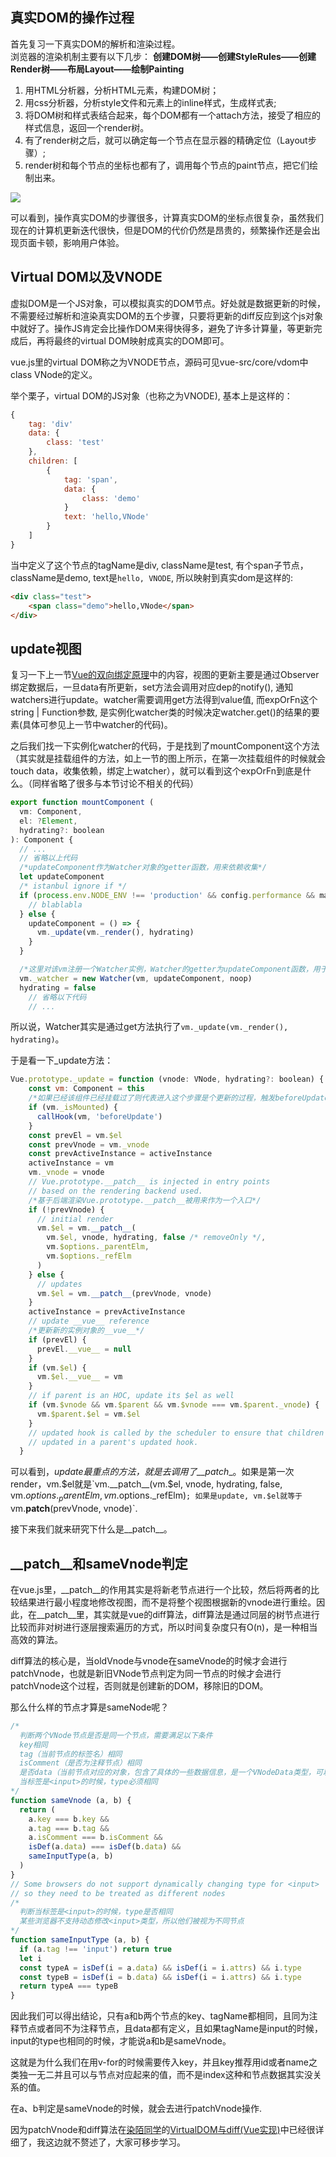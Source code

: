 ## 真实DOM的操作过程

首先复习一下真实DOM的解析和渲染过程。<br>
浏览器的渲染机制主要有以下几步： **创建DOM树——创建StyleRules——创建Render树——布局Layout——绘制Painting**
1. 用HTML分析器，分析HTML元素，构建DOM树；
2. 用css分析器，分析style文件和元素上的inline样式，生成样式表;
3. 将DOM树和样式表结合起来，每个DOM都有一个attach方法，接受了相应的样式信息，返回一个render树。
4. 有了render树之后，就可以确定每一个节点在显示器的精确定位（Layout步骤）;
5. render树和每个节点的坐标也都有了，调用每个节点的paint节点，把它们绘制出来。

![](https://upload-images.jianshu.io/upload_images/4345378-b7ccad3bc808783f.png?imageMogr2/auto-orient/strip|imageView2/2/w/624/format/webp)

可以看到，操作真实DOM的步骤很多，计算真实DOM的坐标点很复杂，虽然我们现在的计算机更新迭代很快，但是DOM的代价仍然是昂贵的，频繁操作还是会出现页面卡顿，影响用户体验。

## Virtual DOM以及VNODE

虚拟DOM是一个JS对象，可以模拟真实的DOM节点。好处就是数据更新的时候，不需要经过解析和渲染真实DOM的五个步骤，只要将更新的diff反应到这个js对象中就好了。操作JS肯定会比操作DOM来得快得多，避免了许多计算量，等更新完成后，再将最终的virtual DOM映射成真实的DOM即可。

vue.js里的virtual DOM称之为VNODE节点，源码可见vue-src/core/vdom中class VNode的定义。

举个栗子，virtual DOM的JS对象（也称之为VNODE), 基本上是这样的：
```javascript
{
    tag: 'div'
    data: {
        class: 'test'
    },
    children: [
        {
            tag: 'span',
            data: {
                class: 'demo'
            }
            text: 'hello,VNode'
        }
    ]
}
```
当中定义了这个节点的tagName是div, className是test, 有个span子节点，className是demo, text是`hello, VNODE`, 所以映射到真实dom是这样的:
```html
<div class="test">
    <span class="demo">hello,VNode</span>
</div>
```

## update视图

复习一下上一节[Vue的双向绑定原理](./1.Vue的双向绑定原理.MarkDown)中的内容，视图的更新主要是通过Observer绑定数据后，一旦data有所更新，set方法会调用对应dep的notify(), 通知watchers进行update。watcher需要调用get方法得到value值, 而expOrFn这个string | Function参数, 是实例化watcher类的时候决定watcher.get()的结果的要素(具体可参见上一节中watcher的代码)。<br>

之后我们找一下实例化watcher的代码，于是找到了mountComponent这个方法（其实就是挂载组件的方法，如上一节的图上所示，在第一次挂载组件的时候就会touch data，收集依赖，绑定上watcher），就可以看到这个expOrFn到底是什么。（同样省略了很多与本节讨论不相关的代码）
```javascript
export function mountComponent (
  vm: Component,
  el: ?Element,
  hydrating?: boolean
): Component {
  // ...
  // 省略以上代码
  /*updateComponent作为Watcher对象的getter函数，用来依赖收集*/
  let updateComponent
  /* istanbul ignore if */
  if (process.env.NODE_ENV !== 'production' && config.performance && mark) {
    // blablabla
  } else {
    updateComponent = () => {
      vm._update(vm._render(), hydrating)
    }
  }

  /*这里对该vm注册一个Watcher实例，Watcher的getter为updateComponent函数，用于触发所有渲染所需要用到的数据的getter，进行依赖收集，该Watcher实例会存在所有渲染所需数据的闭包Dep中*/
  vm._watcher = new Watcher(vm, updateComponent, noop)
  hydrating = false
    // 省略以下代码
    // ...
```
所以说，Watcher其实是通过get方法执行了`vm._update(vm._render(), hydrating)`。

于是看一下_update方法：

```JavaScript
Vue.prototype._update = function (vnode: VNode, hydrating?: boolean) {
    const vm: Component = this
    /*如果已经该组件已经挂载过了则代表进入这个步骤是个更新的过程，触发beforeUpdate钩子*/
    if (vm._isMounted) {
      callHook(vm, 'beforeUpdate')
    }
    const prevEl = vm.$el
    const prevVnode = vm._vnode
    const prevActiveInstance = activeInstance
    activeInstance = vm
    vm._vnode = vnode
    // Vue.prototype.__patch__ is injected in entry points
    // based on the rendering backend used.
    /*基于后端渲染Vue.prototype.__patch__被用来作为一个入口*/
    if (!prevVnode) {
      // initial render
      vm.$el = vm.__patch__(
        vm.$el, vnode, hydrating, false /* removeOnly */,
        vm.$options._parentElm,
        vm.$options._refElm
      )
    } else {
      // updates
      vm.$el = vm.__patch__(prevVnode, vnode)
    }
    activeInstance = prevActiveInstance
    // update __vue__ reference
    /*更新新的实例对象的__vue__*/
    if (prevEl) {
      prevEl.__vue__ = null
    }
    if (vm.$el) {
      vm.$el.__vue__ = vm
    }
    // if parent is an HOC, update its $el as well
    if (vm.$vnode && vm.$parent && vm.$vnode === vm.$parent._vnode) {
      vm.$parent.$el = vm.$el
    }
    // updated hook is called by the scheduler to ensure that children are
    // updated in a parent's updated hook.
  }
```
可以看到，_update最重点的方法，就是去调用了__patch__。如果是第一次render，vm.$el就是`vm.__patch__(vm.$el, vnode, hydrating, false, vm.$options._parentElm, vm.$options._refElm)`; 如果是update, vm.$el就等于`vm.__patch__(prevVnode, vnode)`.

接下来我们就来研究下什么是__patch__。

## __patch__和sameVnode判定

在vue.js里，__patch__的作用其实是将新老节点进行一个比较，然后将两者的比较结果进行最小程度地修改视图，而不是将整个视图根据新的vnode进行重绘。因此，在__patch__里，其实就是vue的diff算法，diff算法是通过同层的树节点进行比较而非对树进行逐层搜索遍历的方式，所以时间复杂度只有O(n)，是一种相当高效的算法。

diff算法的核心是，当oldVnode与vnode在sameVnode的时候才会进行patchVnode，也就是新旧VNode节点判定为同一节点的时候才会进行patchVnode这个过程，否则就是创建新的DOM，移除旧的DOM。

那么什么样的节点才算是sameNode呢？
```JavaScript
/*
  判断两个VNode节点是否是同一个节点，需要满足以下条件
  key相同
  tag（当前节点的标签名）相同
  isComment（是否为注释节点）相同
  是否data（当前节点对应的对象，包含了具体的一些数据信息，是一个VNodeData类型，可以参考VNodeData类型中的数据信息）都有定义
  当标签是<input>的时候，type必须相同
*/
function sameVnode (a, b) {
  return (
    a.key === b.key &&
    a.tag === b.tag &&
    a.isComment === b.isComment &&
    isDef(a.data) === isDef(b.data) &&
    sameInputType(a, b)
  )
}
// Some browsers do not support dynamically changing type for <input>
// so they need to be treated as different nodes
/*
  判断当标签是<input>的时候，type是否相同
  某些浏览器不支持动态修改<input>类型，所以他们被视为不同节点
*/
function sameInputType (a, b) {
  if (a.tag !== 'input') return true
  let i
  const typeA = isDef(i = a.data) && isDef(i = i.attrs) && i.type
  const typeB = isDef(i = b.data) && isDef(i = i.attrs) && i.type
  return typeA === typeB
}
```
因此我们可以得出结论，只有a和b两个节点的key、tagName都相同，且同为注释节点或者同不为注释节点，且data都有定义，且如果tagName是input的时候，input的type也相同的时候，才能说a和b是sameVnode。

这就是为什么我们在用v-for的时候需要传入key，并且key推荐用id或者name之类独一无二并且可以与节点对应起来的值，而不是index这种和节点数据其实没关系的值。

在a、b判定是sameVnode的时候，就会去进行patchVnode操作.

因为patchVnode和diff算法在[染陌同学](https://github.com/answershuto)的[VirtualDOM与diff(Vue实现)](https://github.com/answershuto/learnVue/blob/master/docs/VirtualDOM%E4%B8%8Ediff(Vue%E5%AE%9E%E7%8E%B0).MarkDown)中已经很详细了，我这边就不赘述了，大家可移步学习。

